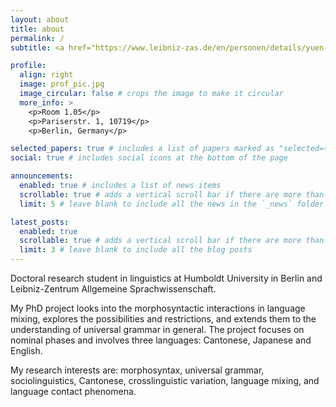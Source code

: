 ```yaml
---
layout: about
title: about
permalink: /
subtitle: <a href="https://www.leibniz-zas.de/en/personen/details/yuen-pui-yee/pui-yee-yuen" target="_blank">Affiliations</a>. Berlin, Germany. <a href="mailto:minnieyuen927@gmail.com">Contact</a>. Trust the process.

profile:
  align: right
  image: prof_pic.jpg
  image_circular: false # crops the image to make it circular
  more_info: >
    <p>Room 1.05</p>
    <p>Pariserstr. 1, 10719</p>
    <p>Berlin, Germany</p>

selected_papers: true # includes a list of papers marked as "selected={true}"
social: true # includes social icons at the bottom of the page

announcements:
  enabled: true # includes a list of news items
  scrollable: true # adds a vertical scroll bar if there are more than 3 news items
  limit: 5 # leave blank to include all the news in the `_news` folder

latest_posts:
  enabled: true
  scrollable: true # adds a vertical scroll bar if there are more than 3 new posts items
  limit: 3 # leave blank to include all the blog posts
---
```


Doctoral research student in linguistics at Humboldt University in Berlin and Leibniz-Zentrum Allgemeine Sprachwissenschaft.

My PhD project looks into the morphosyntactic interactions in language mixing, explores the possibilities and restrictions, and extends them to the understanding of universal grammar in general. The project focuses on nominal phases and involves three languages: Cantonese, Japanese and English. 

My research interests are: morphosyntax, universal grammar, sociolinguistics, Cantonese, crosslinguistic variation, language mixing, and language contact phenomena. 


<!-- Write your biography here. Tell the world about yourself. Link to your favorite [subreddit](http://reddit.com). You can put a picture in, too. The code is already in, just name your picture `prof_pic.jpg` and put it in the `img/` folder. -->

<!-- Put your address / P.O. box / other info right below your picture. You can also disable any of these elements by editing `profile` property of the YAML header of your `_pages/about.md`. Edit `_bibliography/papers.bib` and Jekyll will render your [publications page](/al-folio/publications/) automatically. -->

<!-- Link to your social media connections, too. This theme is set up to use [Font Awesome icons](https://fontawesome.com/) and [Academicons](https://jpswalsh.github.io/academicons/), like the ones below. Add your Facebook, Twitter, LinkedIn, Google Scholar, or just disable all of them. -->
